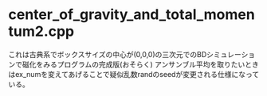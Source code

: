 # center_of_gravity_and_total_momentum2.cpp
これは古典系でボックスサイズの中心が(0,0,0)の三次元でのBDシミュレーションで磁化をみるプログラムの完成版(おそらく)
アンサンブル平均を取りたいときはex_numを変えてあげることで疑似乱数randのseedが変更される仕様になっている。

